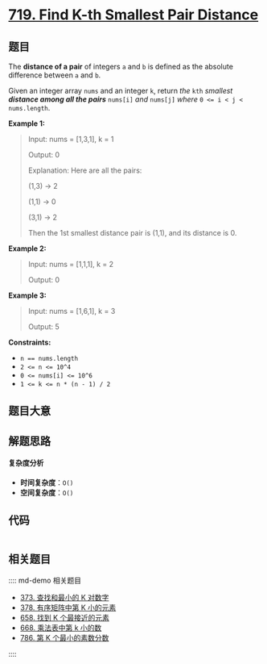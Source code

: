 # [719. Find K-th Smallest Pair Distance](https://leetcode.com/problems/find-k-th-smallest-pair-distance/)

## 题目

The **distance of a pair** of integers `a` and `b` is defined as the absolute
difference between `a` and `b`.

Given an integer array `nums` and an integer `k`, return _the_ `kth` _smallest
**distance among all the pairs**_ `nums[i]` _and_ `nums[j]` _where_ `0 <= i <
j < nums.length`.

**Example 1:**

> Input: nums = [1,3,1], k = 1
>
> Output: 0
>
> Explanation: Here are all the pairs:
>
> (1,3) -> 2
>
> (1,1) -> 0
>
> (3,1) -> 2
>
> Then the 1st smallest distance pair is (1,1), and its distance is 0.

**Example 2:**

> Input: nums = [1,1,1], k = 2
>
> Output: 0

**Example 3:**

> Input: nums = [1,6,1], k = 3
>
> Output: 5

**Constraints:**

- `n == nums.length`
- `2 <= n <= 10^4`
- `0 <= nums[i] <= 10^6`
- `1 <= k <= n * (n - 1) / 2`

## 题目大意

## 解题思路

#### 复杂度分析

- **时间复杂度**：`O()`
- **空间复杂度**：`O()`

## 代码

```javascript

```

## 相关题目

:::: md-demo 相关题目

- [373. 查找和最小的 K 对数字](https://leetcode.com/problems/find-k-pairs-with-smallest-sums)
- [378. 有序矩阵中第 K 小的元素](https://leetcode.com/problems/kth-smallest-element-in-a-sorted-matrix)
- [658. 找到 K 个最接近的元素](https://leetcode.com/problems/find-k-closest-elements)
- [668. 乘法表中第 k 小的数](https://leetcode.com/problems/kth-smallest-number-in-multiplication-table)
- [786. 第 K 个最小的素数分数](https://leetcode.com/problems/k-th-smallest-prime-fraction)

::::
